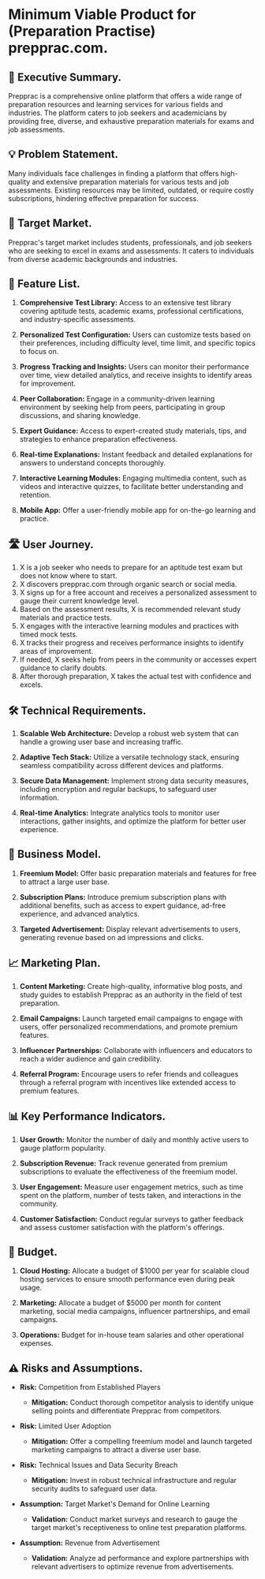 # Minimum Viable Product for (Preparation Practise) prepprac.com.

## 💼 Executive Summary.
Prepprac is a comprehensive online platform that offers a wide range of preparation resources and learning services for various fields and industries. The platform caters to job seekers and academicians by providing free, diverse, and exhaustive preparation materials for exams and job assessments.

## 💡 Problem Statement.
Many individuals face challenges in finding a platform that offers high-quality and extensive preparation materials for various tests and job assessments. Existing resources may be limited, outdated, or require costly subscriptions, hindering effective preparation for success.

## 🎯 Target Market.
Prepprac's target market includes students, professionals, and job seekers who are seeking to excel in exams and assessments. It caters to individuals from diverse academic backgrounds and industries.

## 📝 Feature List.
1. **Comprehensive Test Library:** Access to an extensive test library covering aptitude tests, academic exams, professional certifications, and industry-specific assessments.

2. **Personalized Test Configuration:** Users can customize tests based on their preferences, including difficulty level, time limit, and specific topics to focus on.

3. **Progress Tracking and Insights:** Users can monitor their performance over time, view detailed analytics, and receive insights to identify areas for improvement.

4. **Peer Collaboration:** Engage in a community-driven learning environment by seeking help from peers, participating in group discussions, and sharing knowledge.

5. **Expert Guidance:** Access to expert-created study materials, tips, and strategies to enhance preparation effectiveness.

6. **Real-time Explanations:** Instant feedback and detailed explanations for answers to understand concepts thoroughly.

7. **Interactive Learning Modules:** Engaging multimedia content, such as videos and interactive quizzes, to facilitate better understanding and retention.

8. **Mobile App:** Offer a user-friendly mobile app for on-the-go learning and practice.

## 🛣️ User Journey.
1. X is a job seeker who needs to prepare for an aptitude test exam but does not know where to start.
2. X discovers prepprac.com through organic search or social media.
3. X signs up for a free account and receives a personalized assessment to gauge their current knowledge level.
4. Based on the assessment results, X is recommended relevant study materials and practice tests.
5. X engages with the interactive learning modules and practices with timed mock tests.
6. X tracks their progress and receives performance insights to identify areas of improvement.
7. If needed, X seeks help from peers in the community or accesses expert guidance to clarify doubts.
8. After thorough preparation, X takes the actual test with confidence and excels.

## 🛠️ Technical Requirements.
1. **Scalable Web Architecture:** Develop a robust web system that can handle a growing user base and increasing traffic.

2. **Adaptive Tech Stack:** Utilize a versatile technology stack, ensuring seamless compatibility across different devices and platforms.

3. **Secure Data Management:** Implement strong data security measures, including encryption and regular backups, to safeguard user information.

4. **Real-time Analytics:** Integrate analytics tools to monitor user interactions, gather insights, and optimize the platform for better user experience.

## 💼 Business Model.
1. **Freemium Model:** Offer basic preparation materials and features for free to attract a large user base.

2. **Subscription Plans:** Introduce premium subscription plans with additional benefits, such as access to expert guidance, ad-free experience, and advanced analytics.

3. **Targeted Advertisement:** Display relevant advertisements to users, generating revenue based on ad impressions and clicks.

## 📈 Marketing Plan.
1. **Content Marketing:** Create high-quality, informative blog posts, and study guides to establish Prepprac as an authority in the field of test preparation.

2. **Email Campaigns:** Launch targeted email campaigns to engage with users, offer personalized recommendations, and promote premium features.

3. **Influencer Partnerships:** Collaborate with influencers and educators to reach a wider audience and gain credibility.

4. **Referral Program:** Encourage users to refer friends and colleagues through a referral program with incentives like extended access to premium features.

## 📊 Key Performance Indicators.
1. **User Growth:** Monitor the number of daily and monthly active users to gauge platform popularity.

2. **Subscription Revenue:** Track revenue generated from premium subscriptions to evaluate the effectiveness of the freemium model.

3. **User Engagement:** Measure user engagement metrics, such as time spent on the platform, number of tests taken, and interactions in the community.

4. **Customer Satisfaction:** Conduct regular surveys to gather feedback and assess customer satisfaction with the platform's offerings.

## 💸 Budget.
1. **Cloud Hosting:** Allocate a budget of $1000 per year for scalable cloud hosting services to ensure smooth performance even during peak usage.

2. **Marketing:** Allocate a budget of $5000 per month for content marketing, social media campaigns, influencer partnerships, and email campaigns.

3. **Operations:** Budget for in-house team salaries and other operational expenses.

## ⚠️ Risks and Assumptions.
- **Risk:** Competition from Established Players
  - **Mitigation:** Conduct thorough competitor analysis to identify unique selling points and differentiate Prepprac from competitors.

- **Risk:** Limited User Adoption
  - **Mitigation:** Offer a compelling freemium model and launch targeted marketing campaigns to attract a diverse user base.

- **Risk:** Technical Issues and Data Security Breach
  - **Mitigation:** Invest in robust technical infrastructure and regular security audits to safeguard user data.

- **Assumption:** Target Market's Demand for Online Learning
  - **Validation:** Conduct market surveys and research to gauge the target market's receptiveness to online test preparation platforms.

- **Assumption:** Revenue from Advertisement
  - **Validation:** Analyze ad performance and explore partnerships with relevant advertisers to optimize revenue from advertisements.
  